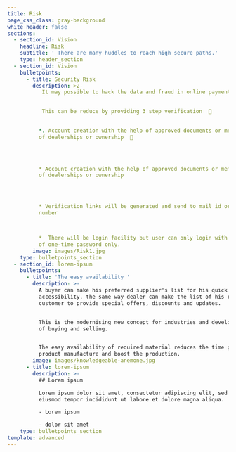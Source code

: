 ```yaml
---
title: Risk
page_css_class: gray-background
white_header: false
sections:
  - section_id: Vision
    headline: Risk
    subtitle: ' There are many huddles to reach high secure paths.'
    type: header_section
  - section_id: Vision
    bulletpoints:
      - title: Security Risk
        description: >2-
           It may possible to hack the data and fraud in online payment.  This can be reduce by providing 3 step verification  
           

           This can be reduce by providing 3 step verification  

           
          *. Account creation with the help of approved documents or member ship
          of dealerships or ownership   



           
          * Account creation with the help of approved documents or member ship
          of dealerships or ownership  




          * Verification links will be generated and send to mail id or register
          number  



          *  There will be login facility but user can only login with the help
          of one-time password only.
        image: images/Risk1.jpg
    type: bulletpoints_section
  - section_id: lorem-ipsum
    bulletpoints:
      - title: 'The easy availability '
        description: >-
          A buyer can make his preferred supplier's list for his quick
          accessibility, the same way dealer can make the list of his regular
          customer to provide special offers, discounts and updates. 


          This is the modernising new concept for industries and develop new way
          of buying and selling.


          The easy availability of required material reduces the time phase of
          product manufacture and boost the production. 
        image: images/knowledgeable-anemone.jpg
      - title: lorem-ipsum
        description: >-
          ## Lorem ipsum

          Lorem ipsum dolor sit amet, consectetur adipiscing elit, sed do
          eiusmod tempor incididunt ut labore et dolore magna aliqua.

          - Lorem ipsum

          - dolor sit amet
    type: bulletpoints_section
template: advanced
---
```

